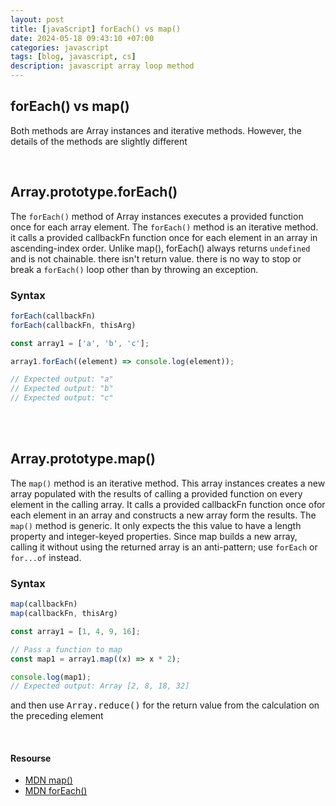 ```yaml
---
layout: post
title: [javaScript] forEach() vs map()
date: 2024-05-18 09:43:10 +07:00
categories: javascript
tags: [blog, javascript, cs]
description: javascript array loop method
---
```


## forEach() vs map()

Both methods are Array instances and iterative methods. However, the details of the methods are slightly different


<br>


## Array.prototype.forEach()
The `forEach()` method of Array instances executes a provided function once for each array element.
The `forEach()` method is an iterative method. it calls a provided callbackFn function once for each element in an array in ascending-index order. Unlike map(), forEach() always returns `undefined` and is not chainable. 
there isn't return value. 
there is no way to stop or break a `forEach()` loop other than by throwing an exception.


### Syntax
```javascript
forEach(callbackFn)
forEach(callbackFn, thisArg)
```


```javascript
const array1 = ['a', 'b', 'c'];

array1.forEach((element) => console.log(element));

// Expected output: "a"
// Expected output: "b"
// Expected output: "c"
```


<br>
<br>


## Array.prototype.map()
The `map()` method is an iterative method. This array instances creates a new array populated with the results of calling a provided function on every element in the calling array. It calls a provided callbackFn function once ofor each element in an array and constructs a new array form the results. The `map()` method is generic. It only expects the this value to have a length property and integer-keyed properties.
Since map builds a new array, calling it without using the returned array is an anti-pattern; use `forEach` or `for...of` instead.



### Syntax
```javascript
map(callbackFn)
map(callbackFn, thisArg)
```

```javascript
const array1 = [1, 4, 9, 16];

// Pass a function to map
const map1 = array1.map((x) => x * 2);

console.log(map1);
// Expected output: Array [2, 8, 18, 32]

```

and then use <kbd>Array.reduce()</kbd> for the return value from the calculation on the preceding element


<br>


#### Resourse
- [MDN map()](https://developer.mozilla.org/en-US/docs/Web/JavaScript/Reference/Global_Objects/Array/map)
- [MDN forEach()](https://developer.mozilla.org/en-US/docs/Web/JavaScript/Reference/Global_Objects/Array/forEach)



<br>





